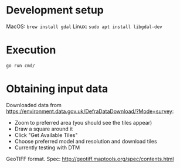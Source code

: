 
# Development setup

MacOS: `brew install gdal`
Linux: `sudo apt install libgdal-dev`

# Execution

    go run cmd/


# Obtaining input data

Downloaded data from https://environment.data.gov.uk/DefraDataDownload/?Mode=survey:
* Zoom to preferred area (you should see the tiles appear)
* Draw a square around it
* Click "Get Available Tiles"
* Choose preferred model and resolution and download tiles
* Currently testing with DTM

GeoTIFF format. Spec: http://geotiff.maptools.org/spec/contents.html

